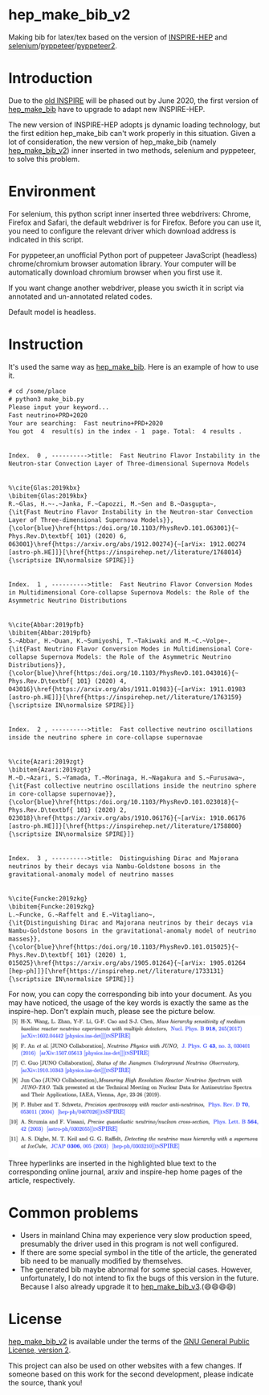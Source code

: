 # hep_make_bib_v2
Making bib for latex/tex based on the version of [INSPIRE-HEP](https://inspirehep.net/) and [selenium](https://www.selenium.dev/)/[pyppeteer](https://github.com/miyakogi/pyppeteer)/[pyppeteer2](https://github.com/pyppeteer/pyppeteer2).

# Introduction
Due to the [old INSPIRE](https://old.inspirehep.net) will be phased out by June 2020, the first version of [hep_make_bib](https://github.com/ElonSteveWang/hep_make_bib) have to upgrade to adapt new INSPIRE-HEP. 

The new version of INSPIRE-HEP adopts js dynamic loading technology, but the first edition hep_make_bib can't work properly in this situation. Given a lot of consideration, the new version of hep_make_bib (namely [hep_make_bib_v2](https://github.com/ElonSteveWang/hep_make_bib_v2)) inner inserted in two methods, selenium and pyppeteer, to solve this problem. 

# Environment
For selenium, this python script inner inserted three webdrivers: Chrome, Firefox and Safari, the default webdriver is for Firefox. Before you can use it, you need to configure the relevant driver which download address is indicated in this script. 

For pyppeteer,an unofficial Python port of puppeteer JavaScript (headless) chrome/chromium browser automation library. Your computer will be automatically download chromium browser when you first use it. 

If you want change another webdriver, please you swicth it in script via annotated and un-annotated related codes.

Default model is headless.

# Instruction
It's used the same way as [hep_make_bib](https://github.com/ElonSteveWang/hep_make_bib). Here is an example of how to use it.

```
# cd /some/place 
# python3 make_bib.py
Please input your keyword...
Fast neutrino+PRD+2020
Your are searching:  Fast neutrino+PRD+2020
You got  4  result(s) in the index - 1  page. Total:  4 results .


Index.  0 , ---------->title:  Fast Neutrino Flavor Instability in the Neutron-star Convection Layer of Three-dimensional Supernova Models


%\cite{Glas:2019kbx}
\bibitem{Glas:2019kbx}
R.~Glas, H.~-.~Janka, F.~Capozzi, M.~Sen and B.~Dasgupta~,
{\it{Fast Neutrino Flavor Instability in the Neutron-star Convection Layer of Three-dimensional Supernova Models}},{\color{blue}\href{https:/doi.org/10.1103/PhysRevD.101.063001}{~ Phys.Rev.D\textbf{ 101} (2020) 6, 063001}\href{https://arxiv.org/abs/1912.00274}{~[arVix: 1912.00274 [astro-ph.HE]]}[\href{https://inspirehep.net//literature/1768014}{\scriptsize IN\normalsize SPIRE}]}


Index.  1 , ---------->title:  Fast Neutrino Flavor Conversion Modes in Multidimensional Core-collapse Supernova Models: the Role of the Asymmetric Neutrino Distributions


%\cite{Abbar:2019pfb}
\bibitem{Abbar:2019pfb}
S.~Abbar, H.~Duan, K.~Sumiyoshi, T.~Takiwaki and M.~C.~Volpe~,
{\it{Fast Neutrino Flavor Conversion Modes in Multidimensional Core-collapse Supernova Models: the Role of the Asymmetric Neutrino Distributions}},{\color{blue}\href{https:/doi.org/10.1103/PhysRevD.101.043016}{~ Phys.Rev.D\textbf{ 101} (2020) 4, 043016}\href{https://arxiv.org/abs/1911.01983}{~[arVix: 1911.01983 [astro-ph.HE]]}[\href{https://inspirehep.net//literature/1763159}{\scriptsize IN\normalsize SPIRE}]}


Index.  2 , ---------->title:  Fast collective neutrino oscillations inside the neutrino sphere in core-collapse supernovae


%\cite{Azari:2019zgt}
\bibitem{Azari:2019zgt}
M.~D.~Azari, S.~Yamada, T.~Morinaga, H.~Nagakura and S.~Furusawa~,
{\it{Fast collective neutrino oscillations inside the neutrino sphere in core-collapse supernovae}},{\color{blue}\href{https:/doi.org/10.1103/PhysRevD.101.023018}{~ Phys.Rev.D\textbf{ 101} (2020) 2, 023018}\href{https://arxiv.org/abs/1910.06176}{~[arVix: 1910.06176 [astro-ph.HE]]}[\href{https://inspirehep.net//literature/1758800}{\scriptsize IN\normalsize SPIRE}]}


Index.  3 , ---------->title:  Distinguishing Dirac and Majorana neutrinos by their decays via Nambu-Goldstone bosons in the gravitational-anomaly model of neutrino masses


%\cite{Funcke:2019zkg}
\bibitem{Funcke:2019zkg}
L.~Funcke, G.~Raffelt and E.~Vitagliano~,
{\it{Distinguishing Dirac and Majorana neutrinos by their decays via Nambu-Goldstone bosons in the gravitational-anomaly model of neutrino masses}},{\color{blue}\href{https:/doi.org/10.1103/PhysRevD.101.015025}{~ Phys.Rev.D\textbf{ 101} (2020) 1, 015025}\href{https://arxiv.org/abs/1905.01264}{~[arVix: 1905.01264 [hep-ph]]}[\href{https://inspirehep.net//literature/1733131}{\scriptsize IN\normalsize SPIRE}]}
```

For now, you can copy the corresponding bib into your document. As you may have noticed, the usage of the key words is exactly the same as the inspire-hep. Don't explain much, please see the picture below.![example](https://github.com/ElonSteveWang/hep_make_bib/blob/master/example.png) Three hyperlinks are inserted in the highlighted blue text to the corresponding online journal, arxiv and inspire-hep home pages of the article, respectively.


# Common problems
* Users in mainland China may experience very slow production speed, presumably the driver used in this program is not well configured. 
* If there are some special symbol in the title of the article, the generated bib need to be manually modified by themselves.
* The generated bib maybe abnormal for some special cases. However, unfortunately, I do not intend to fix the bugs of this version in the future. Because I also already upgrade it to [hep_make_bib_v3](https://github.com/ElonSteveWang/hep_make_bib_v3).(:smile::smile::smile::smile:)



# License
[hep_make_bib_v2](https://github.com/ElonSteveWang/hep_make_bib_v2) is available under the terms of the [GNU General Public License, version 2](http://www.gnu.org/licenses/old-licenses/gpl-2.0.html).

This project can also be used on other websites with a few changes. If someone based on this work for the second development, please indicate the source, thank you!
